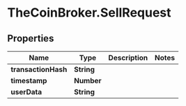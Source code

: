# TheCoinBroker.SellRequest

## Properties
Name | Type | Description | Notes
------------ | ------------- | ------------- | -------------
**transactionHash** | **String** |  | 
**timestamp** | **Number** |  | 
**userData** | **String** |  | 


